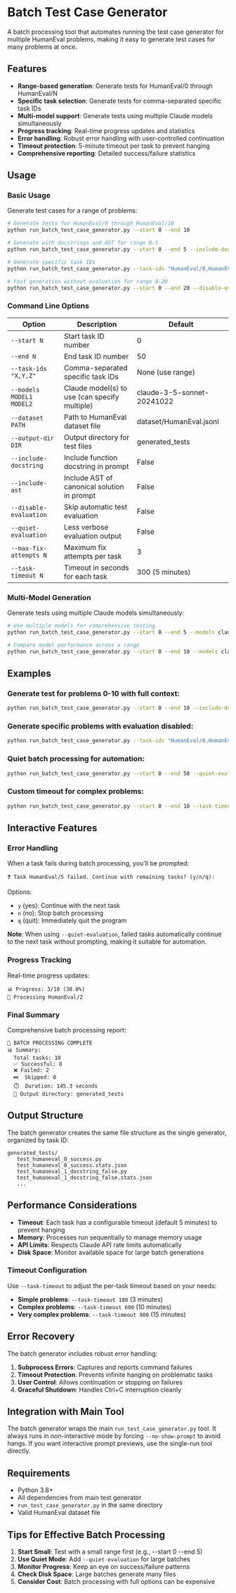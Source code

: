 # Batch Test Case Generator

A batch processing tool that automates running the test case generator for multiple HumanEval problems, making it easy to generate test cases for many problems at once.

## Features

- **Range-based generation**: Generate tests for HumanEval/0 through HumanEval/N
- **Specific task selection**: Generate tests for comma-separated specific task IDs
- **Multi-model support**: Generate tests using multiple Claude models simultaneously
- **Progress tracking**: Real-time progress updates and statistics
- **Error handling**: Robust error handling with user-controlled continuation
- **Timeout protection**: 5-minute timeout per task to prevent hanging
- **Comprehensive reporting**: Detailed success/failure statistics

## Usage

### Basic Usage

Generate test cases for a range of problems:

```bash
# Generate tests for HumanEval/0 through HumanEval/10
python run_batch_test_case_generator.py --start 0 --end 10

# Generate with docstrings and AST for range 0-5
python run_batch_test_case_generator.py --start 0 --end 5 --include-docstring --include-ast

# Generate specific task IDs
python run_batch_test_case_generator.py --task-ids "HumanEval/0,HumanEval/5,HumanEval/10"

# Fast generation without evaluation for range 0-20
python run_batch_test_case_generator.py --start 0 --end 20 --disable-evaluation
```

### Command Line Options

| Option                   | Description                                   | Default                    |
| ------------------------ | --------------------------------------------- | -------------------------- |
| `--start N`              | Start task ID number                          | 0                          |
| `--end N`                | End task ID number                            | 50                         |
| `--task-ids "X,Y,Z"`     | Comma-separated specific task IDs             | None (use range)           |
| `--models MODEL1 MODEL2` | Claude model(s) to use (can specify multiple) | claude-3-5-sonnet-20241022 |
| `--dataset PATH`         | Path to HumanEval dataset file                | dataset/HumanEval.jsonl    |
| `--output-dir DIR`       | Output directory for test files               | generated_tests            |
| `--include-docstring`    | Include function docstring in prompt          | False                      |
| `--include-ast`          | Include AST of canonical solution in prompt   | False                      |
| `--disable-evaluation`   | Skip automatic test evaluation                | False                      |
| `--quiet-evaluation`     | Less verbose evaluation output                | False                      |
| `--max-fix-attempts N`   | Maximum fix attempts per task                 | 3                          |
| `--task-timeout N`       | Timeout in seconds for each task              | 300 (5 minutes)            |

### Multi-Model Generation

Generate tests using multiple Claude models simultaneously:

```bash
# Use multiple models for comprehensive testing
python run_batch_test_case_generator.py --start 0 --end 5 --models claude-3-5-sonnet-20241022 claude-3-5-haiku-20241022

# Compare model performance across a range
python run_batch_test_case_generator.py --start 0 --end 10 --models claude-3-5-sonnet-20241022 claude-3-opus-20240229
```

## Examples

### Generate test for problems 0-10 with full context:

```bash
python run_batch_test_case_generator.py --start 0 --end 10 --include-docstring --include-ast
```

### Generate specific problems with evaluation disabled:

```bash
python run_batch_test_case_generator.py --task-ids "HumanEval/0,HumanEval/15,HumanEval/30" --disable-evaluation
```

### Quiet batch processing for automation:

```bash
python run_batch_test_case_generator.py --start 0 --end 50 --quiet-evaluation --max-fix-attempts 1
```

### Custom timeout for complex problems:

```bash
python run_batch_test_case_generator.py --start 0 --end 10 --task-timeout 600 --include-docstring
```

## Interactive Features

### Error Handling

When a task fails during batch processing, you'll be prompted:

```
❓ Task HumanEval/5 failed. Continue with remaining tasks? (y/n/q):
```

Options:

- `y` (yes): Continue with the next task
- `n` (no): Stop batch processing
- `q` (quit): Immediately quit the program

**Note**: When using `--quiet-evaluation`, failed tasks automatically continue to the next task without prompting, making it suitable for automation.

### Progress Tracking

Real-time progress updates:

```
📊 Progress: 3/10 (30.0%)
🚀 Processing HumanEval/2
```

### Final Summary

Comprehensive batch processing report:

```
🏁 BATCH PROCESSING COMPLETE
📊 Summary:
  Total tasks: 10
  ✅ Successful: 8
  ❌ Failed: 2
  ⏭️  Skipped: 0
  ⏱️  Duration: 145.3 seconds
  📁 Output directory: generated_tests
```

## Output Structure

The batch generator creates the same file structure as the single generator, organized by task ID:

```
generated_tests/
   test_humaneval_0_success.py
   test_humaneval_0_success.stats.json
   test_humaneval_1_docstring_false.py
   test_humaneval_1_docstring_false.stats.json
   ...
```

## Performance Considerations

- **Timeout**: Each task has a configurable timeout (default 5 minutes) to prevent hanging
- **Memory**: Processes run sequentially to manage memory usage
- **API Limits**: Respects Claude API rate limits automatically
- **Disk Space**: Monitor available space for large batch generations

### Timeout Configuration

Use `--task-timeout` to adjust the per-task timeout based on your needs:

- **Simple problems**: `--task-timeout 180` (3 minutes)
- **Complex problems**: `--task-timeout 600` (10 minutes)
- **Very complex problems**: `--task-timeout 900` (15 minutes)

## Error Recovery

The batch generator includes robust error handling:

1. **Subprocess Errors**: Captures and reports command failures
2. **Timeout Protection**: Prevents infinite hanging on problematic tasks
3. **User Control**: Allows continuation or stopping on failures
4. **Graceful Shutdown**: Handles Ctrl+C interruption cleanly

## Integration with Main Tool

The batch generator wraps the main `run_test_case_generator.py` tool. It always runs in non-interactive mode by forcing `--no-show-prompt` to avoid hangs. If you want interactive prompt previews, use the single-run tool directly.

## Requirements

- Python 3.8+
- All dependencies from main test generator
- `run_test_case_generator.py` in the same directory
- Valid HumanEval dataset file

## Tips for Effective Batch Processing

1. **Start Small**: Test with a small range first (e.g., --start 0 --end 5)
2. **Use Quiet Mode**: Add `--quiet-evaluation` for large batches
3. **Monitor Progress**: Keep an eye on success/failure patterns
4. **Check Disk Space**: Large batches generate many files
5. **Consider Cost**: Batch processing with full options can be expensive
